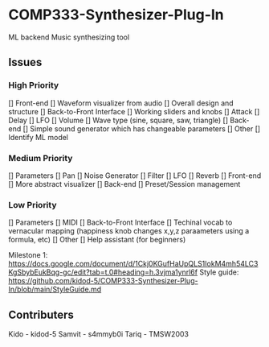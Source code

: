 # COMP333-Synthesizer-Plug-In
ML backend Music synthesizing tool 

## Issues

### High Priority

[] Front-end
  [] Waveform visualizer from audio
  [] Overall design and structure
[] Back-to-Front Interface
  [] Working sliders and knobs
    [] Attack
    [] Delay
    [] LFO
    [] Volume
    [] Wave type (sine, square, saw, triangle)
[] Back-end
  [] Simple sound generator which has changeable parameters
[] Other
  [] Identify ML model

### Medium Priority

[] Parameters
  [] Pan
  [] Noise Generator
  [] Filter
  [] LFO
  [] Reverb
[] Front-end
  [] More abstract visualizer
[] Back-end
  [] Preset/Session management

### Low Priority
[] Parameters
  [] MIDI
[] Back-to-Front Interface
  [] Techinal vocab to vernacular mapping (happiness knob changes x,y,z paraameters using a formula, etc)
[] Other
  [] Help assistant (for beginners)

Milestone 1: https://docs.google.com/document/d/1Ckj0KGufHaUpQLS1IokM4mh54LC3KgSbybEukBqg-gc/edit?tab=t.0#heading=h.3vjma1ynrl6f
Style guide: https://github.com/kidod-5/COMP333-Synthesizer-Plug-In/blob/main/StyleGuide.md

## Contributers
Kido - kidod-5
Samvit - s4mmyb0i
Tariq - TMSW2003


